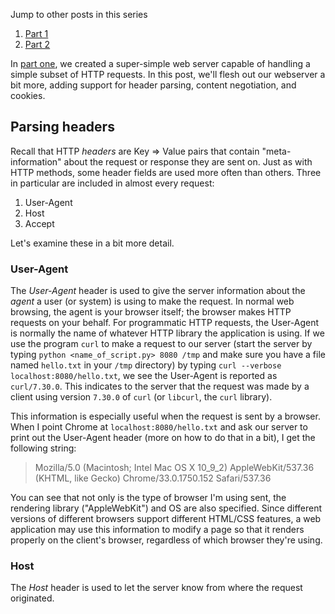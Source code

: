 Jump to other posts in this series 

1. [Part 1](!!!)
2. [Part 2](!!!)

In [part one](!!!), we created a super-simple web server capable of handling a
simple subset of HTTP requests. In this post, we'll flesh out our webserver a
bit more, adding support for header parsing, content negotiation, and cookies.

## Parsing headers

Recall that HTTP *headers* are Key => Value pairs that contain
"meta-information" about the request or response they are sent on. Just as 
with HTTP methods, some header fields are used more often than others. Three in
particular are included in almost every request:

1. User-Agent
1. Host
1. Accept

Let's examine these in a bit more detail.

### User-Agent

The *User-Agent* header is used to give the server information about the *agent*
a user (or system) is using to make the request. In normal web browsing, the
agent is your browser itself; the browser makes HTTP requests on your behalf.
For programmatic HTTP requests, the User-Agent is normally the name of whatever
HTTP library the application is using. If we use the program `curl` to make a
request to our server (start the server by typing `python <name_of_script.py>
8080 /tmp` and make sure you have a file named `hello.txt` in your `/tmp`
directory) by typing `curl --verbose localhost:8080/hello.txt`, we see the 
User-Agent is reported as `curl/7.30.0`. This indicates to the server that the
request was made by a client using version `7.30.0` of `curl` (or `libcurl`, the
`curl` library).

This information is especially useful when the request is sent by a browser.
When I point Chrome at `localhost:8080/hello.txt` and ask our server to print
out the User-Agent header (more on how to do that in a bit), I get the following
string:

> Mozilla/5.0 (Macintosh; Intel Mac OS X 10_9_2) AppleWebKit/537.36 (KHTML, like Gecko) Chrome/33.0.1750.152 Safari/537.36

You can see that not only is the type of browser I'm using sent, the rendering
library ("AppleWebKit") and OS are also specified. Since different versions of
different browsers support different HTML/CSS features, a web application may
use this information to modify a page so that it renders properly on the
client's browser, regardless of which browser they're using.

### Host

The *Host* header is used to let the server know from where the request
originated.

